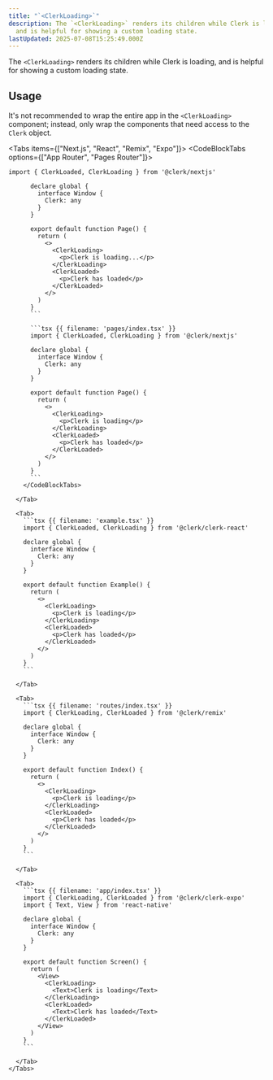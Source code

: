 ```yaml
---
title: "`<ClerkLoading>`"
description: The `<ClerkLoading>` renders its children while Clerk is loading,
  and is helpful for showing a custom loading state.
lastUpdated: 2025-07-08T15:25:49.000Z
---
```


The `<ClerkLoading>` renders its children while Clerk is loading, and is helpful for showing a custom loading state.

## Usage

It's not recommended to wrap the entire app in the `<ClerkLoading>` component; instead, only wrap the components that need access to the `Clerk` object.

<Tabs items={["Next.js", "React", "Remix", "Expo"]}>
<Tab>
<CodeBlockTabs options={["App Router", "Pages Router"]}>

````tsx {{ filename: 'app/page.tsx' }}
import { ClerkLoaded, ClerkLoading } from '@clerk/nextjs'

      declare global {
        interface Window {
          Clerk: any
        }
      }

      export default function Page() {
        return (
          <>
            <ClerkLoading>
              <p>Clerk is loading...</p>
            </ClerkLoading>
            <ClerkLoaded>
              <p>Clerk has loaded</p>
            </ClerkLoaded>
          </>
        )
      }
      ```

      ```tsx {{ filename: 'pages/index.tsx' }}
      import { ClerkLoaded, ClerkLoading } from '@clerk/nextjs'

      declare global {
        interface Window {
          Clerk: any
        }
      }

      export default function Page() {
        return (
          <>
            <ClerkLoading>
              <p>Clerk is loading</p>
            </ClerkLoading>
            <ClerkLoaded>
              <p>Clerk has loaded</p>
            </ClerkLoaded>
          </>
        )
      }
      ```
    </CodeBlockTabs>

  </Tab>

  <Tab>
    ```tsx {{ filename: 'example.tsx' }}
    import { ClerkLoaded, ClerkLoading } from '@clerk/clerk-react'

    declare global {
      interface Window {
        Clerk: any
      }
    }

    export default function Example() {
      return (
        <>
          <ClerkLoading>
            <p>Clerk is loading</p>
          </ClerkLoading>
          <ClerkLoaded>
            <p>Clerk has loaded</p>
          </ClerkLoaded>
        </>
      )
    }
    ```

  </Tab>

  <Tab>
    ```tsx {{ filename: 'routes/index.tsx' }}
    import { ClerkLoading, ClerkLoaded } from '@clerk/remix'

    declare global {
      interface Window {
        Clerk: any
      }
    }

    export default function Index() {
      return (
        <>
          <ClerkLoading>
            <p>Clerk is loading</p>
          </ClerkLoading>
          <ClerkLoaded>
            <p>Clerk has loaded</p>
          </ClerkLoaded>
        </>
      )
    }
    ```

  </Tab>

  <Tab>
    ```tsx {{ filename: 'app/index.tsx' }}
    import { ClerkLoading, ClerkLoaded } from '@clerk/clerk-expo'
    import { Text, View } from 'react-native'

    declare global {
      interface Window {
        Clerk: any
      }
    }

    export default function Screen() {
      return (
        <View>
          <ClerkLoading>
            <Text>Clerk is loading</Text>
          </ClerkLoading>
          <ClerkLoaded>
            <Text>Clerk has loaded</Text>
          </ClerkLoaded>
        </View>
      )
    }
    ```

  </Tab>
</Tabs>
````
